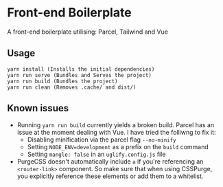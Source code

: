 # Front-end Boilerplate

A front-end boilerplate utilising: Parcel, Tailwind and Vue

## Usage
```
yarn install (Installs the initial dependencies)
yarn run serve (Bundles and Serves the project)
yarn run build (Bundles the project)
yarn run clean (Removes .cache/ and dist/)
```

## Known issues
- Running `yarn run build` currently yields a broken build. Parcel has an issue at the moment dealing with Vue. I have tried the folliwng to fix it:
    - Disabling minification via the parcel flag `--no-minify`
    - Setting `NODE_ENV=development` as a prefix on the `build` command
    - Setting `mangle: false` in an `uglify.config.js` file
- PurgeCSS doesn't automatically include `a` if you're referencing an `<router-link>` component. So make sure that when using CSSPurge, you explicitly reference these elements or add them to a whitelist.